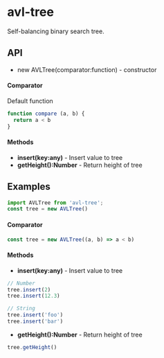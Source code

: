 # avl-tree
Self-balancing binary search tree.

## API 
* new AVLTree(comparator:function) - constructor
#### Comparator
Default function
```javascript
function compare (a, b) {
  return a < b
}
```

#### Methods
* **insert(key:any)** - Insert value to tree
* **getHeight():Number** - Return height of tree

## Examples

```javascript
import AVLTree from 'avl-tree';
const tree = new AVLTree()
```

#### Comparator
```javascript
const tree = new AVLTree((a, b) => a < b)
```
#### Methods
* **insert(key:any)** - Insert value to tree
```javascript
// Number
tree.insert(2)
tree.insert(12.3)

// String
tree.insert('foo')
tree.insert('bar')
```

* **getHeight():Number** - Return height of tree
```javascript
tree.getHeight()
```